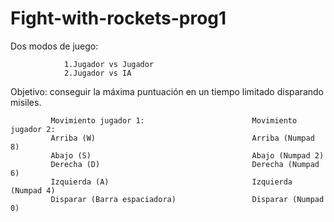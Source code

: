# Fight-with-rockets-prog1

Dos modos de juego:

                1.Jugador vs Jugador
                2.Jugador vs IA
                
Objetivo: conseguir la máxima puntuación en un tiempo limitado disparando misiles.


             Movimiento jugador 1:                        Movimiento jugador 2:
             Arriba (W)                                   Arriba (Numpad 8)
             Abajo (S)                                    Abajo (Numpad 2)
             Derecha (D)                                  Derecha (Numpad 6)
             Izquierda (A)                                Izquierda (Numpad 4)
             Disparar (Barra espaciadora)                 Disparar (Numpad 0)

